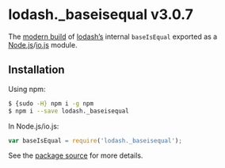 # lodash._baseisequal v3.0.7

The [modern build](https://github.com/lodash/lodash/wiki/Build-Differences) of [lodash’s](https://lodash.com/) internal `baseIsEqual` exported as a [Node.js](http://nodejs.org/)/[io.js](https://iojs.org/) module.

## Installation

Using npm:

```bash
$ {sudo -H} npm i -g npm
$ npm i --save lodash._baseisequal
```

In Node.js/io.js:

```js
var baseIsEqual = require('lodash._baseisequal');
```

See the [package source](https://github.com/lodash/lodash/blob/3.0.7-npm-packages/lodash._baseisequal) for more details.
